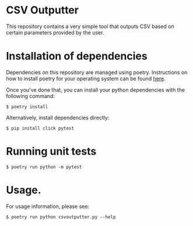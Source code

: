 # CSV Outputter

This repository contains a very simple tool that outputs CSV based on certain
parameters provided by the user.

# Installation of dependencies

Dependencies on this repository are managed using poetry. Instructions on how
to install poetry for your operating system can be found [here](https://python-poetry.org/docs/#installation).

Once you've done that, you can install your python dependencies with the following command:

```
$ poetry install
```

Alternatively, install dependencies directly:

```
$ pip install click pytest
```

# Running unit tests

```
$ poetry run python -m pytest
```

# Usage.

For usage information, please see:

```
$ poetry run python csvoutputter.py --help
```
